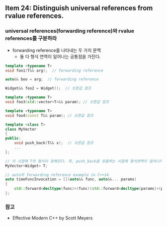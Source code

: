 ## Item 24: Distinguish universal references from rvalue references.
### universal references(forwarding reference)와 rvalue references를 구분하라
* forwarding reference를 나타내는 두 가지 문맥
    * 둘 다 형식 연역이 일어나는 공통점을 가진다.
```C++
template <typename T>
void foo1(T&& arg);  // forwarding reference

auto&& boo = arg;  // forwarding reference

Widget&& foo2 = Widget();  // 오른값 참조

template <typename T>
void foo3(std::vector<T>&& param); // 오른값 참조

template <typename T>
void foo4(const T&& param); // 오른값 참조

template <class T>
class MyVector
{
public:
    void push_back(T&& x);  // 오른값 참조
    ...
};

// 이 시점에 T의 형식이 정해진다. 즉, push_back을 호출하는 시점에 형식연역이 일어나지 않는다.
MyVector<Widget> T;

// auto의 forwarding reference example in C++14
auto timeFuncInvocation = [](auto&& func, auto&&... params)
{
    std::forward<decltype(func)>(func)(std::forward<decltype(params)>(params)...);
};
```

### 참고
* Effective Modern C++ by Scott Meyers

